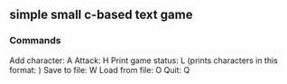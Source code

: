 ## simple small c-based text game

### Commands

Add character: A <name> <hit-points> <weapon-name> <weapon-damage>
Attack: H <attacker-name> <target-name>
Print game status: L (prints characters in this format: <name> <hit-points> <experience> <weapon-name> <weapon-damage>)
Save to file: W <filename>
Load from file: O <filename>
Quit: Q
